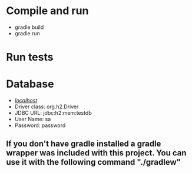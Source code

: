 # Compile and run
- gradle build
- gradle run

# Run tests

# **Database**
- *[localhost](http://localhost:8080/h2-console)*
- Driver class: org.h2.Driver
- JDBC URL: jdbc:h2:mem:testdb
- User Name: sa
- Password: password

## If you don't have gradle installed a gradle wrapper was included with this project. You can use it with the following command  "./gradlew"